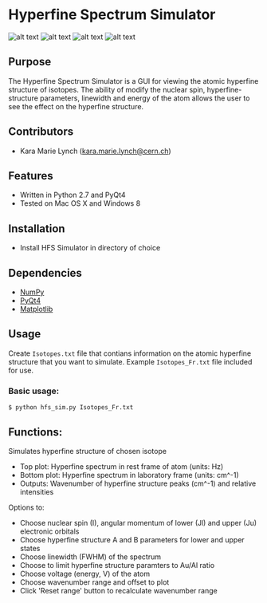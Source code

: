 # Hyperfine Spectrum Simulator

![alt text](https://img.shields.io/badge/License-MIT-blue.svg 'License')
![alt text](https://img.shields.io/badge/Python-2.7-green.svg 'Python version')
![alt text](https://img.shields.io/badge/Tested_on-Mac/Windows-green.svg 'Supported platform')
![alt text](https://img.shields.io/badge/Not_tested_on-Linux-red.svg 'Unsupported platform')

## Purpose
The Hyperfine Spectrum Simulator is a GUI for viewing the atomic hyperfine structure of isotopes. The ability of modify the nuclear spin, hyperfine-structure parameters, linewidth and energy of the atom allows the user to see the effect on the hyperfine structure.  

## Contributors
- Kara Marie Lynch (kara.marie.lynch@cern.ch)

## Features
- Written in Python 2.7 and PyQt4
- Tested on Mac OS X and Windows 8 

## Installation
- Install HFS Simulator in directory of choice

## Dependencies
- [NumPy](http://www.numpy.org/)
- [PyQt4](https://pypi.python.org/pypi/PyQt4)
- [Matplotlib](http://matplotlib.org/)

## Usage
Create `Isotopes.txt` file that contians information on the atomic hyperfine structure that you want to simulate.
Example `Isotopes_Fr.txt` file included for use.
### Basic usage:
`$ python hfs_sim.py Isotopes_Fr.txt`

## Functions:
Simulates hyperfine structure of chosen isotope
- Top plot: Hyperfine spectrum in rest frame of atom (units: Hz)
- Bottom plot: Hyperfine spectrum in laboratory frame (units: cm^-1)
- Outputs: Wavenumber of hyperfine structure peaks (cm^-1) and relative intensities

Options to:
- Choose nuclear spin (I), angular momentum of lower (Jl) and upper (Ju) electronic orbitals
- Choose hyperfine structure A and B parameters for lower and upper states
- Choose linewidth (FWHM) of the spectrum
- Choose to limit hyperfine structure paramters to Au/Al ratio
- Choose voltage (energy, V) of the atom
- Choose wavenumber range and offset to plot
- Click 'Reset range' button to recalculate wavenumber range
